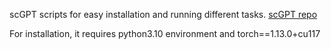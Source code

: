 scGPT scripts for easy installation and running different tasks. [scGPT repo](https://github.com/bowang-lab/scGPT)

For installation, it requires python3.10 environment and  torch==1.13.0+cu117

